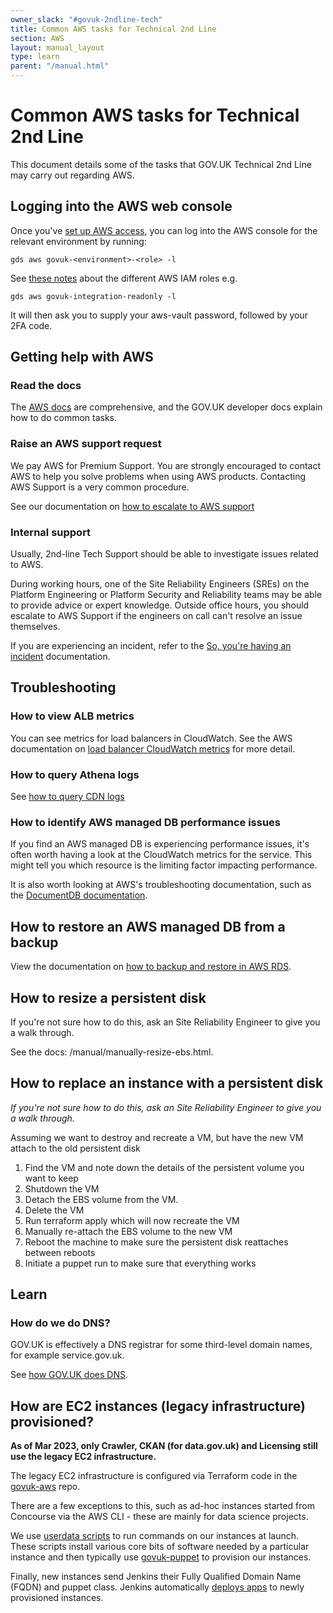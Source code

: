 ```yaml
---
owner_slack: "#govuk-2ndline-tech"
title: Common AWS tasks for Technical 2nd Line
section: AWS
layout: manual_layout
type: learn
parent: "/manual.html"
---
```


# Common AWS tasks for Technical 2nd Line

This document details some of the tasks that GOV.UK Technical 2nd Line may
carry out regarding AWS.

## Logging into the AWS web console

Once you've [set up AWS access](/manual/get-started.html#9-access-aws-for-the-first-time), you can log into the AWS console for the relevant environment by running:

```
gds aws govuk-<environment>-<role> -l
```

See [these notes](https://github.com/alphagov/govuk-aws-data/blob/main/data/infra-security/integration/common.tfvars#L1-L13) about the different AWS IAM roles e.g.

```
gds aws govuk-integration-readonly -l
```

It will then ask you to supply your aws-vault password, followed by your 2FA code.

## Getting help with AWS

### Read the docs

The [AWS docs](https://docs.aws.amazon.com/) are comprehensive, and the
GOV.UK developer docs explain how to do common tasks.

### Raise an AWS support request

We pay AWS for Premium Support. You are strongly encouraged to contact AWS to
help you solve problems when using AWS products. Contacting AWS Support is a
very common procedure.

See our documentation on [how to escalate to AWS
support](/manual/how-to-escalate-to-AWS-support.html)

### Internal support

Usually, 2nd-line Tech Support should be able to investigate issues related to AWS.

During working hours, one of the Site Reliability Engineers (SREs) on the
Platform Engineering or Platform Security and Reliability teams may be able to
provide advice or expert knowledge. Outside office hours, you should escalate
to AWS Support if the engineers on call can't resolve an issue themselves.

If you are experiencing an incident, refer to the [So, you're having an
incident](/manual/incident-what-to-do.html) documentation.

## Troubleshooting

### How to view ALB metrics

You can see metrics for load balancers in CloudWatch. See the AWS documentation
on [load balancer CloudWatch metrics] for more detail.

[load balancer CloudWatch metrics]: https://docs.aws.amazon.com/elasticloadbalancing/latest/application/load-balancer-cloudwatch-metrics.html

### How to query Athena logs

See [how to query CDN logs](/manual/query-cdn-logs.html)

### How to identify AWS managed DB performance issues

If you find an AWS managed DB is experiencing performance issues, it's often
worth having a look at the CloudWatch metrics for the service. This might tell
you which resource is the limiting factor impacting performance.

It is also worth looking at AWS's troubleshooting documentation, such as
the [DocumentDB documentation].

[DocumentDB documentation]: https://docs.aws.amazon.com/documentdb/latest/developerguide/user_diagnostics.html

## How to restore an AWS managed DB from a backup

View the documentation on [how to backup and restore in AWS RDS].

[how to backup and restore in AWS RDS]: /manual/howto-backup-and-restore-in-aws-rds.html

## How to resize a persistent disk

If you're not sure how to do this, ask an Site Reliability Engineer to give you a walk through.

See the docs: /manual/manually-resize-ebs.html.

## How to replace an instance with a persistent disk

_If you're not sure how to do this, ask an Site Reliability Engineer to give
you a walk through._

Assuming we want to destroy and recreate a VM, but have the new VM attach to the
old persistent disk

1. Find the VM and note down the details of the persistent volume you want to keep
1. Shutdown the VM
1. Detach the EBS volume from the VM.
1. Delete the VM
1. Run terraform apply which will now recreate the VM
1. Manually re-attach the EBS volume to the new VM
1. Reboot the machine to make sure the persistent disk reattaches between reboots
1. Initiate a puppet run to make sure that everything works

## Learn

### How do we do DNS?

GOV.UK is effectively a DNS registrar for some third-level domain names, for
example service.gov.uk.

See [how GOV.UK does DNS](/manual/dns.html).

## How are EC2 instances (legacy infrastructure) provisioned?

**As of Mar 2023, only Crawler, CKAN (for data.gov.uk) and Licensing still use
the legacy EC2 infrastructure.**

The legacy EC2 infrastructure is configured via Terraform code in the
[govuk-aws] repo.

There are a few exceptions to this, such as ad-hoc instances started from
Concourse via the AWS CLI - these are mainly for data science projects.

We use [userdata scripts] to run commands on our instances at launch. These
scripts install various core bits of software needed by a particular instance
and then typically use [govuk-puppet] to provision our instances.

Finally, new instances send Jenkins their Fully Qualified Domain Name (FQDN)
and puppet class. Jenkins automatically [deploys apps] to newly provisioned
instances.

[govuk-aws]: https://github.com/alphagov/govuk-aws
[userdata scripts]: https://github.com/alphagov/govuk-aws/blob/master/terraform/userdata/20-puppet-client
[govuk-puppet]: https://github.com/alphagov/govuk-puppet
[deploys apps]: https://deploy.integration.publishing.service.gov.uk/job/Deploy_Node_Apps/
